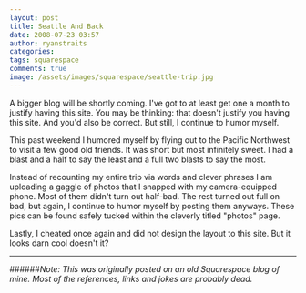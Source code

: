 ```yaml
---
layout: post
title: Seattle And Back
date: 2008-07-23 03:57
author: ryanstraits
categories: 
tags: squarespace
comments: true
image: /assets/images/squarespace/seattle-trip.jpg
---
```


A bigger blog will be shortly coming. I've got to at least get one a month to justify having this site. You may be thinking: that doesn't justify you having this site. And you'd also be correct. But still, I continue to humor myself.

This past weekend I humored myself by flying out to the Pacific Northwest to visit a few good old friends. It was short but most infinitely sweet. I had a blast and a half to say the least and a full two blasts to say the most.

Instead of recounting my entire trip via words and clever phrases I am uploading a gaggle of photos that I snapped with my camera-equipped phone. Most of them didn't turn out half-bad. The rest turned out full on bad, but again, I continue to humor myself by posting them anyways. These pics can be found safely tucked within the cleverly titled "photos" page.

Lastly, I cheated once again and did not design the layout to this site. But it looks darn cool doesn't it?

---

######*Note: This was originally posted on an old Squarespace blog of mine. Most of the references, links and jokes are probably dead.*


